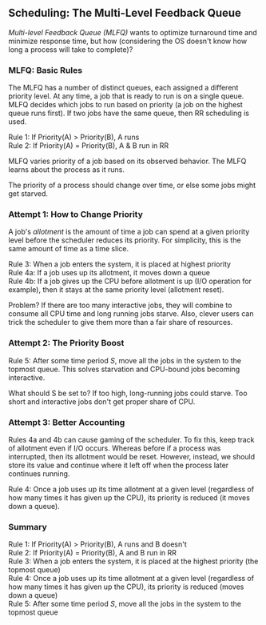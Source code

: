 ## Scheduling: The Multi-Level Feedback Queue

*Multi-level Feedback Queue (MLFQ)* wants to optimize turnaround time and
minimize response time, but how (considering the OS doesn't know how long a
process will take to complete)?

### MLFQ: Basic Rules

The MLFQ has a number of distinct queues, each assigned a different priority
level. At any time, a job that is ready to run is on a single queue. MLFQ
decides which jobs to run based on priority (a job on the highest queue runs
first). If two jobs have the same queue, then RR scheduling is used.

Rule 1: If Priority(A) > Priority(B), A runs  
Rule 2: If Priority(A) = Priority(B), A & B run in RR

MLFQ varies priority of a job based on its observed behavior. The MLFQ learns
about the process as it runs. 

The priority of a process should change over time, or else some jobs might get
starved.

### Attempt 1: How to Change Priority

A job's *allotment* is the amount of time a job can spend at a given priority
level before the scheduler reduces its priority. For simplicity, this is the
same amount of time as a time slice.

Rule 3: When a job enters the system, it is placed at highest priority  
Rule 4a: If a job uses up its allotment, it moves down a queue  
Rule 4b: If a job gives up the CPU before allotment is up (I/O operation for
example), then it stays at the same priority level (allotment reset).

Problem? If there are too many interactive jobs, they will combine to consume
all CPU time and long running jobs starve. Also, clever users can trick the
scheduler to give them more than a fair share of resources.

### Attempt 2: The Priority Boost

Rule 5: After some time period *S*, move all the jobs in the system to the
topmost queue. This solves starvation and CPU-bound jobs becoming interactive.

What should S be set to? If too high, long-running jobs could starve. Too short
and interactive jobs don't get proper share of CPU.

### Attempt 3: Better Accounting

Rules 4a and 4b can cause gaming of the scheduler. To fix this, keep track of
allotment even if I/O occurs. Whereas before if a process was interrupted, then
its allotment would be reset. However, instead, we should store its value and
continue where it left off when the process later continues running.

Rule 4: Once a job uses up its time allotment at a given level (regardless of
how many times it has given up the CPU), its priority is reduced (it moves down
a queue).

### Summary

Rule 1: If Priority(A) > Priority(B), A runs and B doesn't  
Rule 2: If Priority(A) = Priority(B), A and B run in RR  
Rule 3: When a job enters the system, it is placed at the highest priority (the
topmost queue)  
Rule 4: Once a job uses up its time allotment at a given level (regardless of
how many times it has given up the CPU), its priority is reduced (moves down a
queue)  
Rule 5: After some time period *S*, move all the jobs in the system to the
topmost queue  


